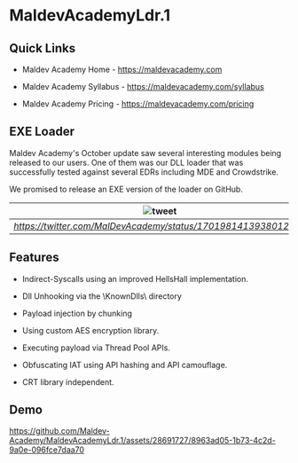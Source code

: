 # MaldevAcademyLdr.1

## Quick Links

* Maldev Academy Home - https://maldevacademy.com
  
* Maldev Academy Syllabus - https://maldevacademy.com/syllabus

* Maldev Academy Pricing - https://maldevacademy.com/pricing

## EXE Loader

Maldev Academy's October update saw several interesting modules being released to our users. One of them was our DLL loader that was successfully tested against several EDRs including MDE and Crowdstrike.

We promised to release an EXE version of the loader on GitHub.

| ![tweet](https://github.com/Maldev-Academy/MaldevAcademyLdr.1/assets/28691727/ecda3186-cc33-452d-8ec5-f4f8e0a2c938) |
|:--:| 
| *https://twitter.com/MalDevAcademy/status/1701981413938012462* |

## Features

* Indirect-Syscalls using an improved HellsHall implementation.

* Dll Unhooking via the \KnownDlls\ directory

* Payload injection by chunking

* Using custom AES encryption library.

* Executing payload via Thread Pool APIs.

* Obfuscating IAT using API hashing and API camouflage.

* CRT library independent.

## Demo

https://github.com/Maldev-Academy/MaldevAcademyLdr.1/assets/28691727/8963ad05-1b73-4c2d-9a0e-096fce7daa70

